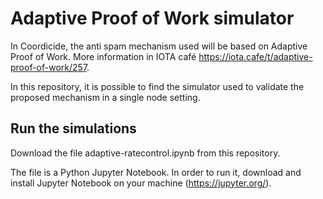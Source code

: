 # Adaptive Proof of Work simulator

In Coordicide, the anti spam mechanism used will be based on Adaptive Proof of Work. More information in IOTA café https://iota.cafe/t/adaptive-proof-of-work/257.

In this repository, it is possible to find the simulator used to validate the proposed mechanism in a single node setting.

## Run the simulations

Download the file adaptive-ratecontrol.ipynb from this repository.

The file is a Python Jupyter Notebook. In order to run it, download and install Jupyter Notebook on your machine (https://jupyter.org/).

